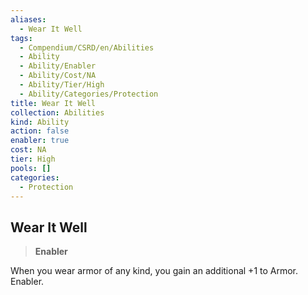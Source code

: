 ```yaml
---
aliases:
  - Wear It Well
tags:
  - Compendium/CSRD/en/Abilities
  - Ability
  - Ability/Enabler
  - Ability/Cost/NA
  - Ability/Tier/High
  - Ability/Categories/Protection
title: Wear It Well
collection: Abilities
kind: Ability
action: false
enabler: true
cost: NA
tier: High
pools: []
categories:
  - Protection
---
```

## Wear It Well  
>**Enabler**
  
When you wear armor of any kind, you gain an additional +1 to Armor. Enabler.